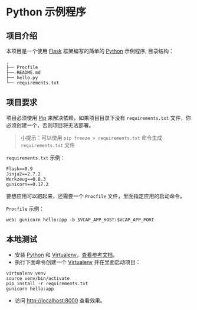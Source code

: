 # Python 示例程序

## 项目介绍

本项目是一个使用 [Flask](http://flask.pocoo.org) 框架编写的简单的 [Python](https://www.python.org) 示例程序, 目录结构：

```
.
├── Procfile
├── README.md
├── hello.py
└── requirements.txt
```

## 项目要求

项目必须使用 [Pip](https://pip.pypa.io) 来解决依赖，如果项目目录下没有 `requirements.txt` 文件，你必须创建一个，否则项目将无法部署。

> 小提示：可以使用 `pip freeze > requirements.txt` 命令生成 `requirements.txt` 文件

`requirements.txt` 示例：

```
Flask==0.9
Jinja2==2.7.2
Werkzeug==0.8.3
gunicorn==0.17.2

```

要想应用可以跑起来，还需要一个 `Procfile` 文件，里面指定应用的启动命令。

`Procfile` 示例：

```
web: gunicorn hello:app -b $VCAP_APP_HOST:$VCAP_APP_PORT
```

## 本地测试

* 安装 [Python](http://python.org) 和 [Virtualenv](http://pypi.python.org/pypi/virtualenv)，[查看参考文档](http://install.python-guide.org)。
* 执行下面命令创建一个 [Virtualenv](http://pypi.python.org/pypi/virtualenv) 并在里面启动项目：

```
virtualenv venv
source venv/bin/activate
pip install -r requirements.txt
gunicorn hello:app
```
* 访问 <http://localhost:8000> 查看效果。
